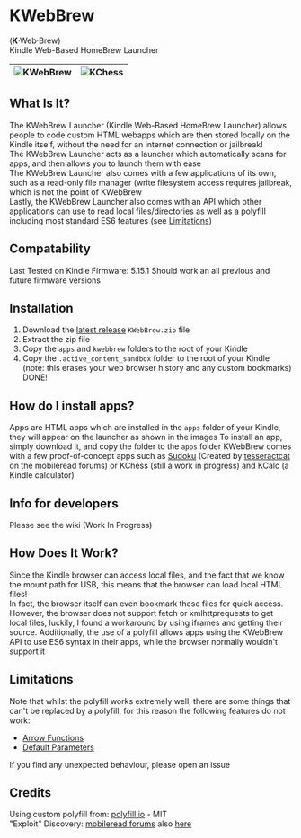 # KWebBrew
(<strong>K</strong>·Web·Brew)
<br/>
Kindle Web-Based HomeBrew Launcher

| ![KWebBrew](https://user-images.githubusercontent.com/69104218/221427027-d45aeb65-207b-48a6-9045-1a6da4aec81f.png) | ![KChess](https://user-images.githubusercontent.com/69104218/221427026-ff771cea-c43b-4b0b-924b-13d013bced99.png) |
|------------------------------------------------------------------------------------------------------------------|--------------------------------------------------------------------------------------------------------------------|


## What Is It?
The KWebBrew Launcher (Kindle Web-Based HomeBrew Launcher) allows people to code custom HTML webapps which are then stored locally on the Kindle itself, without the need for an internet connection or jailbreak!
<br/>
The KWebBrew Launcher acts as a launcher which automatically scans for apps, and then allows you to launch them with ease
<br/>
The KWebBrew Launcher also comes with a few applications of its own, such as a read-only file manager (write filesystem access requires jailbreak, which is not the point of KWebBrew
<br/>
Lastly, the KWebBrew Launcher also comes with an API which other applications can use to read local files/directories as well as a polyfill including most standard ES6 features (see [Limitations](https://github.com/Bluebotlaboratories/KWebBrew/#Limitations))

## Compatability
Last Tested on Kindle Firmware: 5.15.1
Should work an all previous and future firmware versions

## Installation
1. Download the [latest release](https://github.com/Bluebotlaboratories/KWebBrew/releases/latest) `KWebBrew.zip` file
2. Extract the zip file
3. Copy the `apps` and `kwebbrew` folders to the root of your Kindle
4. Copy the `.active_content_sandbox` folder to the root of your Kindle (note: this erases your web browser history and any custom bookmarks)
DONE!

## How do I install apps?
Apps are HTML apps which are installed in the `apps` folder of your Kindle, they will appear on the launcher as shown in the images
To install an app, simply download it, and copy the folder to the `apps` folder
KWebBrew comes with a few proof-of-concept apps such as [Sudoku](https://www.mobileread.com/forums/showthread.php?p=4276488) (Created by [tesseractcat](https://www.mobileread.com/forums/member.php?u=282955) on the mobileread forums) or KChess (still a work in progress) and KCalc (a Kindle calculator)

## Info for developers
Please see the wiki (Work In Progress)

## How Does It Work?
Since the Kindle browser can access local files, and the fact that we know the mount path for USB, this means that the browser can load local HTML files!
<br/>
In fact, the browser itself can even bookmark these files for quick access.
<br/>
However, the browser does not support fetch or xmlhttprequests to get local files, luckily, I found a workaround by using iframes and getting their source. Additionally, the use of a polyfill allows apps using the KWebBrew API to use ES6 syntax in their apps, while the browser normally wouldn't support it

## Limitations
Note that whilst the polyfill works extremely well, there are some things that can't be replaced by a polyfill, for this reason the following features do not work:
- [Arrow Functions](https://developer.mozilla.org/docs/Web/JavaScript/Reference/Functions/Arrow_functions)
- [Default Parameters](https://developer.mozilla.org/docs/Web/JavaScript/Reference/Functions/Default_parameters)

If you find any unexpected behaviour, please open an issue

## Credits
Using custom polyfill from: [polyfill.io](https://polyfill.io) - MIT
<br/>
"Exploit" Discovery: [mobileread forums](https://www.mobileread.com/forums/showthread.php?t=45969) also [here](https://www.mobileread.com/forums/showthread.php?t=24127)
